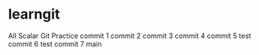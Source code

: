 # learngit
All Scalar Git Practice
commit 1
commit 2
commit 3
commit 4
commit 5 test
commit 6 test
commit 7 main
